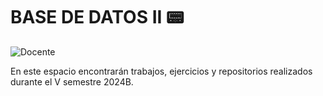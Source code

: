 # BASE DE DATOS II  📟
![Docente](https://img.shields.io/badge/Docente-Jose_Miguel_Llanos_Mosquera-a5694f.svg?style=for-the-badge&logo=Docente)

En este espacio encontrarán trabajos, ejercicios y repositorios realizados durante el V semestre 2024B.